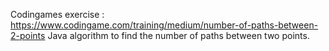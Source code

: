 Codingames exercise : https://www.codingame.com/training/medium/number-of-paths-between-2-points
Java algorithm to find the number of paths between two points.

